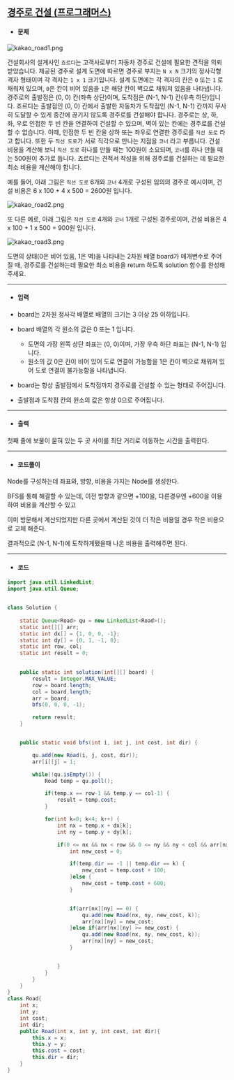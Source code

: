 ## [경주로 건설 (프로그래머스)](https://programmers.co.kr/learn/courses/30/lessons/67259)

- #### 문제

![kakao_road1.png](https://grepp-programmers.s3.ap-northeast-2.amazonaws.com/files/production/384b9e2a-4eb5-460d-bce2-d12359b03b14/kakao_road1.png)

건설회사의 설계사인 `죠르디`는 고객사로부터 자동차 경주로 건설에 필요한 견적을 의뢰받았습니다.
제공된 경주로 설계 도면에 따르면 경주로 부지는 `N x N` 크기의 정사각형 격자 형태이며 각 격자는 `1 x 1` 크기입니다.
설계 도면에는 각 격자의 칸은 `0` 또는 `1` 로 채워져 있으며, `0`은 칸이 비어 있음을 `1`은 해당 칸이 벽으로 채워져 있음을 나타냅니다.
경주로의 출발점은 (0, 0) 칸(좌측 상단)이며, 도착점은 (N-1, N-1) 칸(우측 하단)입니다. 죠르디는 출발점인 (0, 0) 칸에서 출발한 자동차가 도착점인 (N-1, N-1) 칸까지 무사히 도달할 수 있게 중간에 끊기지 않도록 경주로를 건설해야 합니다.
경주로는 상, 하, 좌, 우로 인접한 두 빈 칸을 연결하여 건설할 수 있으며, 벽이 있는 칸에는 경주로를 건설할 수 없습니다.
이때, 인접한 두 빈 칸을 상하 또는 좌우로 연결한 경주로를 `직선 도로` 라고 합니다.
또한 두 `직선 도로`가 서로 직각으로 만나는 지점을 `코너` 라고 부릅니다.
건설 비용을 계산해 보니 `직선 도로` 하나를 만들 때는 100원이 소요되며, `코너`를 하나 만들 때는 500원이 추가로 듭니다.
죠르디는 견적서 작성을 위해 경주로를 건설하는 데 필요한 최소 비용을 계산해야 합니다.

예를 들어, 아래 그림은 `직선 도로` 6개와 `코너` 4개로 구성된 임의의 경주로 예시이며, 건설 비용은 6 x 100 + 4 x 500 = 2600원 입니다.

![kakao_road2.png](https://grepp-programmers.s3.ap-northeast-2.amazonaws.com/files/production/0e0911e8-f88e-44fe-8bdc-6856a56df8e0/kakao_road2.png)

또 다른 예로, 아래 그림은 `직선 도로` 4개와 `코너` 1개로 구성된 경주로이며, 건설 비용은 4 x 100 + 1 x 500 = 900원 입니다.

![kakao_road3.png](https://grepp-programmers.s3.ap-northeast-2.amazonaws.com/files/production/3f5d9c5e-d7d9-4248-b111-140a0847e741/kakao_road3.png)

도면의 상태(0은 비어 있음, 1은 벽)을 나타내는 2차원 배열 board가 매개변수로 주어질 때, 경주로를 건설하는데 필요한 최소 비용을 return 하도록 solution 함수를 완성해주세요.

---



- #### 입력

- board는 2차원 정사각 배열로 배열의 크기는 3 이상 25 이하입니다.
- board 배열의 각 원소의 값은 0 또는 1 입니다.
  - 도면의 가장 왼쪽 상단 좌표는 (0, 0)이며, 가장 우측 하단 좌표는 (N-1, N-1) 입니다.
  - 원소의 값 0은 칸이 비어 있어 도로 연결이 가능함을 1은 칸이 벽으로 채워져 있어 도로 연결이 불가능함을 나타냅니다.
- board는 항상 출발점에서 도착점까지 경주로를 건설할 수 있는 형태로 주어집니다.
- 출발점과 도착점 칸의 원소의 값은 항상 0으로 주어집니다.

---



- #### 출력

첫째 줄에 보물이 묻혀 있는 두 곳 사이를 최단 거리로 이동하는 시간을 출력한다.

---



- #### 코드풀이

Node를 구성하는데 좌표와, 방향, 비용을 가지는 Node를 생성한다.

BFS를 통해 해결할 수 있는데, 이전 방향과 같으면 +100을, 다른경우엔 +600을 이용하여 비용을 계산할 수 있고

이미 방문해서 계산되었지만 다른 곳에서 계산된 것이 더 작은 비용일 경우 작은 비용으로 교체 해준다.

결과적으로 (N-1, N-1)에 도착하게됐을때 나온 비용을 출력해주면 된다.





---



- #### 코드

```java
import java.util.LinkedList;
import java.util.Queue;


class Solution {
    
   	static Queue<Road> qu = new LinkedList<Road>();
	static int[][] arr;
	static int dx[] = {1, 0, 0, -1};
	static int dy[] = {0, 1, -1, 0};
	static int row, col;
	static int result = 0;

    
    public static int solution(int[][] board) {
        result = Integer.MAX_VALUE;
        row = board.length;
        col = board.length;
		arr = board;
		bfs(0, 0, 0, -1);

		return result;
	}


	public static void bfs(int i, int j, int cost, int dir) {

		qu.add(new Road(i, j, cost, dir));
		arr[i][j] = 1;

		while(!qu.isEmpty()) {
			Road temp = qu.poll();

			if(temp.x == row-1 && temp.y == col-1) {
				result = temp.cost;
			}

			for(int k=0; k<4; k++) {
				int nx = temp.x + dx[k];
				int ny = temp.y + dy[k];

				if(0 <= nx && nx < row && 0 <= ny && ny < col && arr[nx][ny] != 1) {
					int new_cost = 0;

					if(temp.dir == -1 || temp.dir == k) {
						new_cost = temp.cost + 100;
					}else {
						new_cost = temp.cost + 600;
					}


					if(arr[nx][ny] == 0) {
						qu.add(new Road(nx, ny, new_cost, k));
						arr[nx][ny] = new_cost;
					}else if(arr[nx][ny] >= new_cost) {
						qu.add(new Road(nx, ny, new_cost, k));
						arr[nx][ny] = new_cost;
					}


				}
			}
		}
	}
}
class Road{
	int x;
	int y;
	int cost;
	int dir;
	public Road(int x, int y, int cost, int dir){
		this.x = x;
		this.y = y;
		this.cost = cost;
		this.dir = dir;
	}
}
```